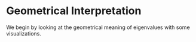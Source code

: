Geometrical Interpretation
=======================

We begin by looking at the geometrical meaning of eigenvalues with some visualizations.






